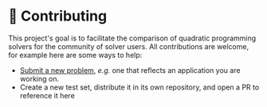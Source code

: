 # 👷 Contributing

This project's goal is to facilitate the comparison of quadratic programming solvers for the community of solver users. All contributions are welcome, for example here are some ways to help:

- [Submit a new problem](https://github.com/qpsolvers/qpsolvers_benchmark/issues/new?template=new_problem.md), *e.g.* one that reflects an application you are working on.
- Create a new test set, distribute it in its own repository, and open a PR to reference it here
